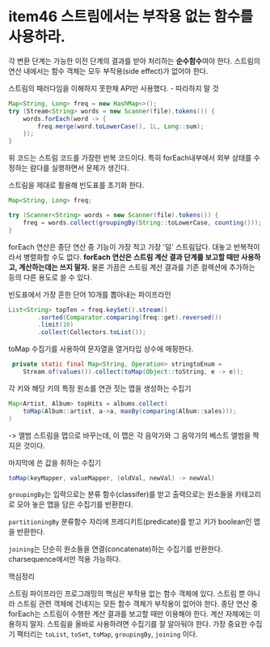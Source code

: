 # item46 스트림에서는 부작용 없는 함수를 사용하라.

각 변환 단계는 가능한 이전 단계의 결과를 받아 처리하는 **순수함수**여야 한다.
스트림의 연산 내에서는 함수 객체는 모두 부작용(side effect)가 없어야 한다.


스트림의 패러다임을 이해하지 못한채 API만 사용했다. - 따라하지 말 것 
```java
Map<String, Long> freq = new HashMap<>(); 
try (Stream<String> words = new Scanner(file).tokens()) {
    words.forEach(word -> {
        freq.merge(word.toLowerCase(), 1L, Long::sum);
    });
}
```
위 코드는 스트림 코드를 가장한 반복 코드이다. 특히 forEach내부에서 외부 상태를 수정하는 람다를 실행하면서 문제가 생긴다. 


스트림을 제대로 활용해 빈도표를 초기화 한다.
```java
Map<String, Long> freq; 

try (Scanner<String> words = new Scanner(file).tokens()) {
    freq = words.collect(groupingBy(String::toLowerCase, counting()));
}
```
forEach 연산은 종단 연산 중 기능이 가장 적고 가장 '덜' 스트림답다. 대놓고 반복적이라서 병렬화할 수도 없다. **forEach 연산은 스트림 계산 결과 단계를 보고할 때만 사용하고, 계산하는데는 쓰지 말자.** 물론 가끔은 스트림 계산 결과를 기존 컬렉션에 추가하는 등의 다른 용도로 쓸 수 있다.

빈도표에서 가장 흔한 단어 10개를 뽑아내는 파이프라인
```java
List<String> topTen = freq.keySet().stream()
        .sorted(Comparator.comparing(freq::get).reversed())
        .limit(10)
        .collect(Collectors.toList());
```

toMap 수집기를 사용하여 문자열을 열거타입 상수에 매핑한다.
```java
 private static final Map<String, Operation> stringtoEnum =
    Stream.of(values()).collect(toMap(Object::toString, e -> e));
```

각 키와 해당 키의 특정 원소를 연관 짓는 맵을 생성하는 수집기 
```java
Map<Artist, Album> topHits = albums.collect(
    toMap(Album::artist, a->a, maxBy(comparing(Album::sales)));
)
```
-> 앨범 스트림을 맵으로 바꾸는데, 이 맵은 각 음악가와 그 음악가의 베스트 앨범을 짝지은 것이다.


마지막에 쓴 값을 취하는 수집기
```java
toMap(keyMapper, valueMapper, (oldVal, newVal) -> newVal)
```
`groupingBy`는 입력으로는 분류 함수(classifer)를 받고 출력으로는 원소들을 카테고리로 모아 놓은 맵을 담은 수집기를 반환한다.

`partitioningBy` 분류함수 자리에 프레디키트(predicate)를 받고 키가 boolean인 맵을 반환한다. 

`joining`는 단순히 원소들을 연결(concatenate)하는 수집기를 반환한다. charsequence에서만 적용 가능하다. 


핵심정리 

스트림 파이프라인 프로그래밍의 핵심은 부작용 없는 함수 객체에 있다. 스트림 뿐 아니라 스트림 관련 객체에 건네지는 모든 함수 객체가 부작용이 없어야 한다. 종단 연산 중 forEach는 스트림이 수행한 계산 결과를 보고할 때만 이용해야 한다. 계산 자체에는 이용하지 말자. 스트림을 올바로 사용하려면 수집기를 잘 알아둬야 한다. 가장 중요한 수집기 팩터리는 `toList`, `toSet`, `toMap`, `groupingBy`, `joining` 이다.



